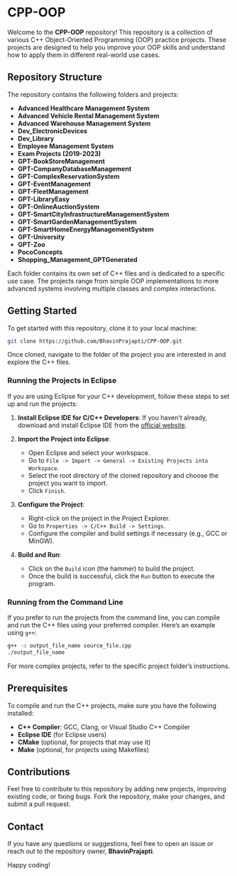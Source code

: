 
# CPP-OOP

Welcome to the **CPP-OOP** repository! This repository is a collection of various C++ Object-Oriented Programming (OOP) practice projects. These projects are designed to help you improve your OOP skills and understand how to apply them in different real-world use cases.

## Repository Structure

The repository contains the following folders and projects:

- **Advanced Healthcare Management System**
- **Advanced Vehicle Rental Management System**
- **Advanced Warehouse Management System**
- **Dev_ElectronicDevices**
- **Dev_Library**
- **Employee Management System**
- **Exam Projects (2019-2023)**
- **GPT-BookStoreManagement**
- **GPT-CompanyDatabaseManagement**
- **GPT-ComplexReservationSystem**
- **GPT-EventManagement**
- **GPT-FleetManagement**
- **GPT-LibraryEasy**
- **GPT-OnlineAuctionSystem**
- **GPT-SmartCityInfrastructureManagementSystem**
- **GPT-SmartGardenManagementSystem**
- **GPT-SmartHomeEnergyManagementSystem**
- **GPT-University**
- **GPT-Zoo**
- **PocoConcepts**
- **Shopping_Management_GPTGenerated**

Each folder contains its own set of C++ files and is dedicated to a specific use case. The projects range from simple OOP implementations to more advanced systems involving multiple classes and complex interactions.

## Getting Started

To get started with this repository, clone it to your local machine:

```bash
git clone https://github.com/BhavinPrajapti/CPP-OOP.git
```

Once cloned, navigate to the folder of the project you are interested in and explore the C++ files.

### Running the Projects in Eclipse

If you are using Eclipse for your C++ development, follow these steps to set up and run the projects:

1. **Install Eclipse IDE for C/C++ Developers**: If you haven't already, download and install Eclipse IDE from the [official website](https://www.eclipse.org/downloads/).

2. **Import the Project into Eclipse**:
   - Open Eclipse and select your workspace.
   - Go to `File -> Import -> General -> Existing Projects into Workspace`.
   - Select the root directory of the cloned repository and choose the project you want to import.
   - Click `Finish`.

3. **Configure the Project**:
   - Right-click on the project in the Project Explorer.
   - Go to `Properties -> C/C++ Build -> Settings`.
   - Configure the compiler and build settings if necessary (e.g., GCC or MinGW).

4. **Build and Run**:
   - Click on the `Build` icon (the hammer) to build the project.
   - Once the build is successful, click the `Run` button to execute the program.

### Running from the Command Line

If you prefer to run the projects from the command line, you can compile and run the C++ files using your preferred compiler. Here’s an example using `g++`:

```bash
g++ -o output_file_name source_file.cpp
./output_file_name
```

For more complex projects, refer to the specific project folder’s instructions.

## Prerequisites

To compile and run the C++ projects, make sure you have the following installed:

- **C++ Compiler**: GCC, Clang, or Visual Studio C++ Compiler
- **Eclipse IDE** (for Eclipse users)
- **CMake** (optional, for projects that may use it)
- **Make** (optional, for projects using Makefiles)

## Contributions

Feel free to contribute to this repository by adding new projects, improving existing code, or fixing bugs. Fork the repository, make your changes, and submit a pull request.

## Contact

If you have any questions or suggestions, feel free to open an issue or reach out to the repository owner, **BhavinPrajapti**.

Happy coding!
